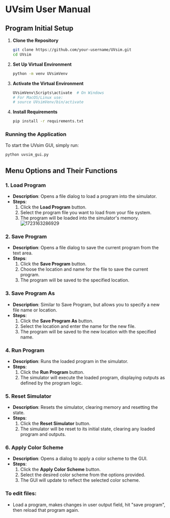 # UVsim User Manual

## Program Initial Setup

1. **Clone the Repository**

   ```sh
   git clone https://github.com/your-username/UVsim.git
   cd UVsim
   ```
2. **Set Up Virtual Environment**

   ```sh
   python -m venv UVsimVenv
   ```
3. **Activate the Virtual Environment**

   ```sh
   UVsimVenv\Scripts\activate  # On Windows
   # For MacOS/Linux use:
   # source UVsimVenv/bin/activate
   ```
4. **Install Requirements**

   ```sh
   pip install -r requirements.txt
   ```

### Running the Application

To start the UVsim GUI, simply run:

```sh
python uvsim_gui.py
```

## Menu Options and Their Functions

### 1. **Load Program**

- **Description**: Opens a file dialog to load a program into the simulator.
- **Steps**:
  1. Click the **Load Program** button.
  2. Select the program file you want to load from your file system.
  3. The program will be loaded into the simulator's memory. ![1723163286929](image/README/1723163286929.png)

### 2. **Save Program**

- **Description**: Opens a file dialog to save the current program from the text area.
- **Steps**:
  1. Click the **Save Program** button.
  2. Choose the location and name for the file to save the current program.
  3. The program will be saved to the specified location.

### 3. **Save Program As**

- **Description**: Similar to Save Program, but allows you to specify a new file name or location.
- **Steps**:
  1. Click the **Save Program As** button.
  2. Select the location and enter the name for the new file.
  3. The program will be saved to the new location with the specified name.

### 4. **Run Program**

- **Description**: Runs the loaded program in the simulator.
- **Steps**:
  1. Click the **Run Program** button.
  2. The simulator will execute the loaded program, displaying outputs as defined by the program logic.

### 5. **Reset Simulator**

- **Description**: Resets the simulator, clearing memory and resetting the state.
- **Steps**:
  1. Click the **Reset Simulator** button.
  2. The simulator will be reset to its initial state, clearing any loaded program and outputs.

### 6. **Apply Color Scheme**

- **Description**: Opens a dialog to apply a color scheme to the GUI.
- **Steps**:
  1. Click the **Apply Color Scheme** button.
  2. Select the desired color scheme from the options provided.
  3. The GUI will update to reflect the selected color scheme.

### To edit files:

- Load a program, makes changes in user output field, hit "save program", then reload that program again.
